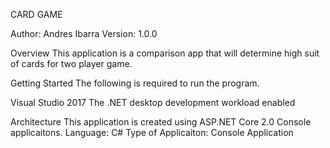 CARD GAME

Author: Andres Ibarra
Version: 1.0.0

Overview
This application is a comparison app that will determine high suit of cards for two player game. 

Getting Started
The following is required to run the program.

Visual Studio 2017
The .NET desktop development workload enabled

Architecture
This application is created using ASP.NET Core 2.0 Console applicaitons. 
Language: C# 
Type of Applicaiton: Console Application

